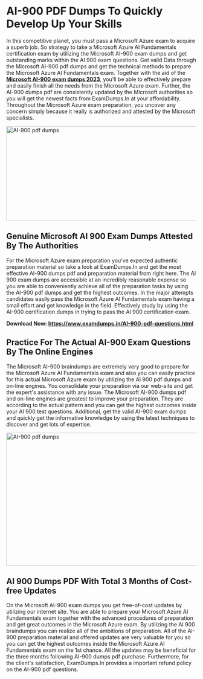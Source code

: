 <h1><strong>AI-900 PDF Dumps To Quickly Develop Up Your Skills</strong></h1>
<p>In this competitive planet, you must pass a Microsoft Azure exam to acquire a superb job. So strategy to take a Microsoft Azure AI Fundamentals certification exam by utilizing the Microsoft AI-900 exam dumps and get outstanding marks within the AI 900 exam questions. Get valid Data through the Microsoft AI-900 pdf dumps and get the technical methods to prepare the Microsoft Azure AI Fundamentals exam. Together with the aid of the <strong><a href="https://www.examdumps.in/AI-900-pdf-questions.html">Microsoft AI-900 exam dumps 2023</a></strong>, you'll be able to effectively prepare and easily finish all the needs from the Microsoft Azure exam. Further, the AI-900 dumps pdf are consistently updated by the Microsoft authorities so you will get the newest facts from ExamDumps.In at your affordability. Throughout the Microsoft Azure exam preparation, you uncover any concern simply because it really is authorized and attested by the Microsoft specialists.</p>
<p><img src="https://i.ibb.co/zxJwW90/Copy-of-Online-Classes-Twitter-header-post-Made-with-Poster-My-Wall-1.png" alt="AI-900 pdf dumps" width="750" height="250" /></p>
<h2><strong>Genuine Microsoft AI 900 Exam Dumps Attested By The Authorities</strong></h2>
<p>For the Microsoft Azure exam preparation you've expected authentic preparation material so take a look at ExamDumps.In and get the most effective AI-900 dumps pdf and preparation material from right here. The AI 900 exam dumps are accessible at an incredibly reasonable expense so you are able to conveniently achieve all of the preparation tasks by using the AI-900 pdf dumps and get the highest outcomes. In the major attempts candidates easily pass the Microsoft Azure AI Fundamentals exam having a small effort and get knowledge in the field. Effectively study by using the AI-900 certification dumps in trying to pass the AI 900 certification exam.</p>
<p><strong>Download Now:&nbsp;<a href="https://www.examdumps.in/AI-900-pdf-questions.html">https://www.examdumps.in/AI-900-pdf-questions.html</a></strong></p>
<h2><strong>Practice For The Actual AI-900 Exam Questions By The Online Engines</strong></h2>
<p>The Microsoft AI-900 braindumps are extremely very good to prepare for the Microsoft Azure AI Fundamentals exam and also you can easily practice for this actual Microsoft Azure exam by utilizing the AI 900 pdf dumps and on-line engines. You consolidate your preparation via our web-site and get the expert's assistance with any issue. The Microsoft AI-900 dumps pdf and on-line engines are greatest to improve your preparation. They are according to the actual pattern and you can get the highest outcomes inside your AI 900 test questions. Additional, get the valid AI-900 exam dumps and quickly get the informative knowledge by using the latest techniques to discover and get lots of expertise.</p>
<p><a href="https://www.examdumps.in/AI-900-pdf-questions.html"><img src="https://i.ibb.co/QkNtdwY/Copy-of-Zoom-Online-Classes-Facebook-Share-Po-Made-with-Poster-My-Wall-1.jpg" alt="AI-900 pdf dumps" width="670" height="352" /></a></p>
<h2><strong>AI 900 Dumps PDF With Total 3 Months of Cost-free Updates</strong></h2>
<p>On the Microsoft AI-900 exam dumps you get free-of-cost updates by utilizing our internet site. You are able to prepare your Microsoft Azure AI Fundamentals exam together with the advanced procedures of preparation and get great outcomes in the Microsoft Azure exam. By utilizing the AI 900 braindumps you can realize all of the ambitions of preparation. All of the AI-900 preparation material and offered updates are very valuable for you so you can get the highest outcomes inside the Microsoft Azure AI Fundamentals exam on the 1st chance. All the updates may be beneficial for the three months following AI-900 dumps pdf purchase. Furthermore, for the client's satisfaction, ExamDumps.In provides a important refund policy on the AI-900 pdf questions.</p>
